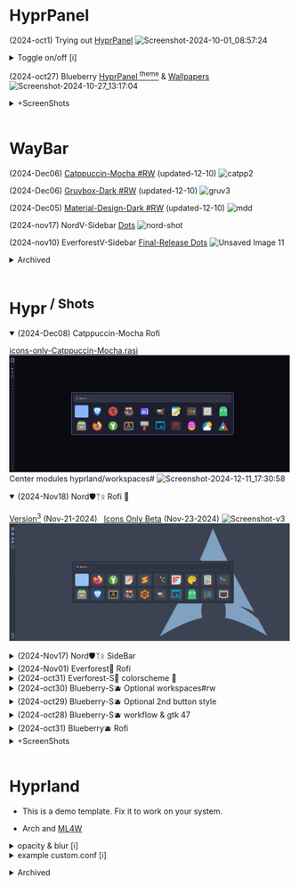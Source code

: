# HyprPanel

(2024-oct1) Trying out [HyprPanel](https://www.reddit.com/r/unixporn/comments/1frzwbx/hyprland_hyprpanel_w_25_new_themes_20_prebuilt/#lightbox)
![Screenshot-2024-10-01_08:57:24](https://github.com/user-attachments/assets/17ae8b9c-26aa-496e-a6cc-f37e825035fe)

<details><summary>Toggle on/off [i]</summary>
<p>

```
bind = $mainMod, H, exec, agsv1 -t bar-0 # Toggle Hyprpanel
bind = $mainMod, C, exec, ~/.config/waybar/toggle.sh # Toggle WayBar
```

</p>

</details>

(2024-oct27) Blueberry [HyprPanel <sup>theme</sup>](https://github.com/j5onrf/dots/tree/main/HyprPanel) & [Wallpapers](https://github.com/j5onrf/walls/tree/main/Blueberry/Blueberry-Arch-Blur)
![Screenshot-2024-10-27_13:17:04](https://github.com/user-attachments/assets/5f92cc50-62c7-46c3-ac23-81b716305b8c)

<details><summary>+ScreenShots</summary>
<p>

(2024-oct26) HyprPanel & WayBar
![Screenshot-2024-10-27_18:21:11](https://github.com/user-attachments/assets/851678ef-a440-469e-b485-867240ebf268)

<details><summary>+ScreenShots</summary>
<p>

(2024-oct27) HyprPanel & WayBar
![Screenshot-2024-10-27_16:35:55](https://github.com/user-attachments/assets/f0cdebe9-56e6-4e46-b400-a07b801838e0)

<details><summary>+ScreenShots</summary>
<p>
  
HyprPanel & Waybar [Screenshot Archive](https://github.com/j5onrf/dots/blob/main/waybar/Screenshot%20Archive%202/Screenshots2.md)
```diff
https://github.com/j5onrf/dots/blob/main/waybar/Screenshot%20Archive%202/Screenshots2.md
```
</details>
</details>
</details>
</details>
</details>
</details>
<br>

# WayBar
(2024-Dec06) [Catppuccin-Mocha #RW](https://github.com/j5onrf/dots/tree/main/waybar/EverforestV-Sidebar/Final-Release/workspaces%23rw/Color%20Schemes%20and%20Themes) (updated-12-10)
![catpp2](https://github.com/user-attachments/assets/bd6b609b-2bc3-4129-a9a3-7f010bb26eb6)

(2024-Dec06) [Gruvbox-Dark #RW](https://github.com/j5onrf/dots/tree/main/waybar/EverforestV-Sidebar/Final-Release/workspaces%23rw/Color%20Schemes%20and%20Themes) (updated-12-10)
![gruv3](https://github.com/user-attachments/assets/f3e42031-712e-4c79-b997-6533fe8eaa50)

(2024-Dec05) [Material-Design-Dark #RW](https://github.com/j5onrf/dots/tree/main/waybar/EverforestV-Sidebar/Final-Release/workspaces%23rw/Color%20Schemes%20and%20Themes) (updated-12-10)
![mdd](https://github.com/user-attachments/assets/37673f12-8a86-4a80-a3a3-65d6ebe19928)

(2024-nov17) NordV-Sidebar [Dots](https://github.com/j5onrf/dots/tree/main/waybar/EverforestV-Sidebar/Final-Release)
![nord-shot](https://github.com/user-attachments/assets/ec814964-33dc-4407-bf6f-9d04889acf71)

(2024-nov10) EverforestV-Sidebar [Final-Release Dots](https://github.com/j5onrf/dots/tree/main/waybar/EverforestV-Sidebar/Final-Release)
![Unsaved Image 11](https://github.com/user-attachments/assets/7d8ef481-b053-495e-97fa-69d83d35a29d)

<details><summary>Archived</summary>
<p>

(2024-nov03) EverforestV-Sidebar(updated-11-06)
![EverforestV-Sidebar-Minwidth2](https://github.com/user-attachments/assets/5eba6fd5-8aad-4052-9d96-28e843239414)
(2024-nov02) Everforest-S (updates-11-02)
![Sidebar_EF_02](https://github.com/user-attachments/assets/8b169fd0-27a2-46ce-a0e5-f6fc8c2bf9ef)
(2024-oct25) Blueberry-S [dots sidebar](https://github.com/j5onrf/dots/tree/main/waybar/Min-Blueberry/Sidebar) (updates-10-30)
![Screenshot-2024-10-26_09:30:052](https://github.com/user-attachments/assets/134ddb7a-edbe-420d-be89-5cf93cfdcb1e)
(2024-oct23) Blueberry [dots](https://github.com/j5onrf/dots/tree/main/waybar/Min-Blueberry)
![Screenshot-2024-10-22_18:10:23](https://github.com/user-attachments/assets/1678306d-1d1b-4a26-8fc8-e595b041e62b)
![Screenshot-2024-10-23_11:08:38](https://github.com/user-attachments/assets/aec7baec-f876-4df5-979d-0e32bb479380)
onedark-pixel
![Screenshot-2024-10-14_06:48:44](https://github.com/user-attachments/assets/29332da7-133b-427d-9d94-b57c46a039dd)
everforest
![Screenshot-2024-10-16_14:28:16](https://github.com/user-attachments/assets/4b1fb625-b818-4f1b-97ee-dc3dbd0c34ed)
gruv
![Screenshot-2024-10-16_17:23:34](https://github.com/user-attachments/assets/e3832c87-3ed8-4bd0-9fe1-2258e80290f4)

<details><summary>Archived</summary>
<p>

(2024-oct14) Min-Hyprtidy [dots](https://github.com/j5onrf/dots/tree/main/waybar/Min-Hyprtidy)
![Screenshot-2024-10-14_15:13:50](https://github.com/user-attachments/assets/48a256de-b979-49d9-8912-c2c4be1d33d0)

(2024-oct9) Min-Hyprclean 
![Screenshot-2024-10-09_08:59:42](https://github.com/user-attachments/assets/68e0ae88-b51d-46d4-8040-39a87f8578f4)

(2024-sep29) Min-Hyprnome 
![Screenshot-2024-09-28_14:16:32](https://github.com/user-attachments/assets/1a9a744f-90b9-4a2e-9f90-a4d97d31be1f)

(2024-sep28) Min-Modern<sup>2</sup>
![Screenshot-2024-09-27_12:39:19](https://github.com/user-attachments/assets/b73806fb-602b-4812-b628-77883e80a278)
![Screenshot-2024-09-28_10:11:39](https://github.com/user-attachments/assets/47f2df57-cc1e-481b-9384-58412e8c3af7)

(2024-sep25) Min-Modern 
![Screenshot-2024-09-25_11:57:23](https://github.com/user-attachments/assets/d4c37518-fe92-4841-84c0-51f421986f61)

(2024-sep22) Min-Monstr 
![Screenshot-2024-09-21_10:38:37](https://github.com/user-attachments/assets/a7af54b7-3288-4c38-8272-f217c2a3921d)
![Screenshot-2024-09-22_17:16:32](https://github.com/user-attachments/assets/2d673ff2-6801-4b40-a18b-cd171a85e8f9)

<details><summary>Archived sep2024</summary>
<p>
  
[ml4w-min-j5][rubik-font] (2024-sep) [dots-released](https://github.com/j5onrf/dots/tree/main/waybar/ml4w-min-j5)
![Screenshot-2024-09-13_08:04:12](https://github.com/user-attachments/assets/f48a4b73-7ac4-41b3-8639-388769214b29)
[gnome-extension-power]
![Screenshot-2024-09-14_07:49:163](https://github.com/user-attachments/assets/8b03d066-3c46-41dc-84d5-7b119fd36071)
[minimal-plus-function][group-sliders]
![minimal-plus-function](https://github.com/user-attachments/assets/4a129265-c715-4909-a86a-911fa3adcf10)
["hyprland/workspaces#rw" icons rewrite from] [Jakoolit dots](https://github.com/j5onrf/dots/tree/main/waybar/hyprland/workspaces%23rw%20icons%20rewrite%20from%20Jakoolit%20dots)
![Screenshot-2024-09-09_11:20:01](https://github.com/user-attachments/assets/54fa7009-d4e5-4306-845e-66c29e5c5067)

</p>
</details>
</details>
</details>
<br>


# Hypr<sup> / Shots</sup>

<details open><summary>(2024-Dec08) Catppuccin-Mocha Rofi</summary> 
<p>

[icons-only-Catppuccin-Mocha.rasi](https://github.com/j5onrf/dots/tree/main/rofi/Icons-only-rofi-catppuchin-mocha) 
![Screenshot-v3](https://raw.githubusercontent.com/j5onrf/dots/refs/heads/main/rofi/Icons-only-rofi-catppuchin-mocha/Screenshot-2024-12-07_16%3A36%3A11.png)
Center modules hyprland/workspaces#
![Screenshot-2024-12-11_17:30:58](https://github.com/user-attachments/assets/b6da1c10-08a4-4935-b6b1-024cebcc1f91)
</details>

<details open><summary>(2024-Nov18) Nord🛡️ᛉᛟ Rofi 🚧</summary> 
<p>

[Version<sup>3</sup>](https://github.com/j5onrf/dots/tree/main/rofi/Nord/Harmonized%20Rofi%20Config%20for%20NordV-Sidebar/More-Styles/Version-3) (Nov-21-2024) &nbsp; [Icons Only Beta](https://github.com/j5onrf/dots/tree/main/rofi/Nord/Harmonized%20Rofi%20Config%20for%20NordV-Sidebar/More-Styles/Version-3/More-Styles) (Nov-23-2024)
![Screenshot-v3](https://github.com/user-attachments/assets/789cf25a-6a70-4c6d-a397-05aee67ecdb8)
![Screenshot-2024-11-23_13:54:58](https://raw.githubusercontent.com/j5onrf/dots/refs/heads/main/rofi/Nord/Harmonized%20Rofi%20Config%20for%20NordV-Sidebar/More-Styles/Version-3/More-Styles/Screenshot-2024-11-24_09%3A23%3A49.png)
</details>

<details><summary>(2024-Nov17) Nord🛡️ᛉᛟ SideBar</summary>
<p>
  
[ColorScheme](https://github.com/j5onrf/dots/tree/main/waybar/EverforestV-Sidebar/Final-Release) &nbsp; [Wall](https://github.com/j5onrf/walls/tree/main/Nord) 
![](https://raw.githubusercontent.com/j5onrf/dots/refs/heads/main/waybar/EverforestV-Sidebar/Final-Release/Color%20Schemes%20and%20Themes/NordVivid/Screenshot-2024-11-17_11%3A46%3A18.png)
![Screenshot-2024-11-18_13:20:39](https://github.com/user-attachments/assets/3c36599f-6827-4620-9212-f3df63e1007c)
</details>

<details><summary>(2024-Nov01) Everforest🌿 Rofi</summary>
<p>
  
[everforest.rasi](https://github.com/j5onrf/dots/tree/main/rofi/EverForest%20Rofi) &nbsp; [walls](https://github.com/j5onrf/walls/tree/main/EverForest/EverForest_Arch) 
![Screenshot-2024-11-01_23:56:26](https://github.com/user-attachments/assets/c02e5d51-7335-493a-bc13-623e78e70884)
</details>

<details><summary>(2024-oct31) Everforest-S🌿 colorscheme 🚧</summary>
<p>

![Screenshot-2024-10-31_16:32:25](https://github.com/user-attachments/assets/4c1015e5-00d2-464b-acdd-480ff516b1dd)

</details>

<details><summary>(2024-oct30) Blueberry-S🫐 Optional workspaces#rw</summary>
<p>

[workspaces#rw](https://github.com/j5onrf/dots/tree/main/waybar/Min-Blueberry/Sidebar/Alpha-release/workspaces%23rw)
![Screenshot-2024-10-30_15:16:53](https://github.com/user-attachments/assets/f83a791b-93d6-4fb8-b06b-da27ba1d2a3d)

</details>

<details><summary>(2024-oct29) Blueberry-S🫐 Optional 2nd button style</summary>
<p>

Optional [2nd button style](https://github.com/j5onrf/dots/tree/main/waybar/Min-Blueberry/Sidebar/Alpha-release/Button-Style-2)
![Screenshot-2024-10-29_19:23:06](https://github.com/user-attachments/assets/b8109956-689d-4ca7-b20b-426421163b08)

</details>

<details><summary>(2024-oct28) Blueberry-S🫐 workflow & gtk 47</summary>
<p>

![Screenshot-2024-10-28_21:28:43](https://github.com/user-attachments/assets/879c4de9-4d82-42ee-9504-a54a3743443d)

</details>

<details><summary>(2024-oct31) Blueberry🫐 Rofi</summary>
<p>
 
[quick-simple-blueberry-rofi](https://github.com/j5onrf/dots/tree/main/rofi/Blueberry%20Rofi) 
Use [Rofi-Launcher](https://github.com/j5onrf/dots/tree/main/rofi/Rofi-Launcher) to have multi rofi

</details>

<details><summary>+ScreenShots</summary>
<p>

Hyprland [Screenshot Archive](https://github.com/j5onrf/dots/blob/main/waybar/Screenshot%20Archive/Screenshots.md)
```diff
https://github.com/j5onrf/dots/blob/main/waybar/Screenshot%20Archive/Screenshots.md
```

</p>
</details>
</details>
</details>
</details>
</details>
</details>
<br>

# Hyprland

  - This is a demo template. Fix it to work on your system.

  - Arch and [ML4W](https://github.com/mylinuxforwork/dotfiles)

 <details><summary>opacity & blur [i]</summary>
<p>
  To add blur I'm using 'blur wallpaper effect' for better performance. Everything with opacity <1 will have blur including waybar. If using ml4w, right click on wallpaper icon to select wallpaper effect blur* = 1,2.
  
```
  decoration {
    rounding = 0
    blur {
        enabled = false
        size = 6 # default 12
        passes = 3 # default 4
        new_optimizations = on
        ignore_opacity = true
        xray = true
      # blurls = waybar
    }
    active_opacity = 0.9 # 0.96
    inactive_opacity = 0.6
    fullscreen_opacity = 1

    drop_shadow = false
    shadow_range = 30
    shadow_render_power = 3
    col.shadow = 0x66000000
}
```
</p>
</details>

 <details><summary>example custom.conf [i]</summary>
<p>
  
```
# Don't allow idle on fullscreen windows
# windowrulev2 = idleinhibit fullscreen, class:.*

# Notifications change from - dunstify

# Load cliphist history
# exec-once = wl-paste --watch cliphist store --auto-delete 10

# Hyprpanel
exec-once = agsv1
bind = $mainMod, H, exec, agsv1 -t bar-0 # Toggle Hyprpanel

# Waybar
bind = $mainMod, W, exec, ~/.config/waybar/launch.sh # Relaunch Waybar
bind = $mainMod, C, exec, ~/.config/waybar/toggle.sh # Toggle waybar

# terminals
bind = $mainMod, X, exec, kgx # Open the terminal
bind = $mainMod, S, exec, kitty # Open the terminal
bind = $mainMod, D, exec, alacritty # Open the terminal
bind = $mainMod, A, exec, $(cat ~/.config/ml4w/settings/terminal.sh) --class dotfiles-floating # Open the terminal

# Rofi
bind = $mainMod, R, exec, zsh "$HOME/.config/rofi/bin/launcher2"

# screenshot 
bind =, Print, exec, grim -g "$(slurp)" - | wl-copy && wl-paste > ~/Pictures/Screenshots/Screenshot-$(date +%F_%T).png | notify-send "Screenshot of the region taken" -t 1000 # screenshot of a region 
bind = SHIFT, Print, exec, grim - | wl-copy && wl-paste > ~/Pictures/Screenshots/Screenshot-$(date +%F_%T).png | notify-send "Screenshot of whole screen taken" -t 1000 # screenshot of the whole screen

# kill hard
bind = $mainMod SHIFT, X, exec, notify-send -u critical -t 3000 "Kill" "Click any window kill it" & hyprctl kill

# org.gnome.Weather App floating
windowrulev2 = float,class:^(org.gnome.Weather)$
windowrulev2 = size 1100 900,class:^(org.gnome.Weather)$

# Proton-Calendar-PWA
windowrulev2 = float,class:^(brave-ojibjkjikcpjonjjngfkegflhmffeemk-Default)$
windowrulev2 = size 1100 800,class:^(brave-ojibjkjikcpjonjjngfkegflhmffeemk-Default)$

# keepassxc App floating
windowrulev2 = float,class:^(org.keepassxc.KeePassXC)$
windowrulev2 = size 1300 1100,class:^(org.keepassxc.KeePassXC)$

# Dimaround
windowrulev2 = dimaround, class:^(dotfiles-floating)
windowrulev2 = dimaround, class:^(Timeshift-gtk)
windowrulev2 = dimaround, class:^(org.keepassxc.KeePassXC)
windowrulev2 = dimaround, class:^(brave-ojibjkjikcpjonjjngfkegflhmffeemk-Default)
windowrulev2 = dimaround, class:^(org.gnome.Weather)

# Dim Background of Rofi
layerrule = dimaround, rofi

# This launches my rofi on startup using rofi launcher.
exec-once = hyprctl dispatch workspace 1,silent && ~/.config/rofi/bin/launcher2

```

</p>
</details>

</p>
</details>

</p>
</details>

<details><summary>Archived</summary>
<p>

# Full WayBar Scroll

### Left -center scrolls workspaces. Right center- scrolls volume
  
  - Tips! Customize scroll in modules.json/config - 'persistent-workspaces' - 'pulseaudio' 'format:'

<details><summary>example [i]</summary>
<p>
  
# High Function
### Faster access to workspaces & volume - [example.conf](https://github.com/j5onrf/dots/tree/main/waybar/example-full-waybar-scroll)

[gnome-extension-power]
![Screenshot-2024-09-14_07:49:163](https://github.com/user-attachments/assets/8b03d066-3c46-41dc-84d5-7b119fd36071)

[minimal-plus-function][group-sliders]
![minimal-plus-function](https://github.com/user-attachments/assets/4a129265-c715-4909-a86a-911fa3adcf10)

["hyprland/workspaces#rw" icons rewrite from] [Jakoolit dots](https://github.com/j5onrf/dots/tree/main/waybar/hyprland/workspaces%23rw%20icons%20rewrite%20from%20Jakoolit%20dots)
![Screenshot-2024-09-09_11:20:01](https://github.com/user-attachments/assets/54fa7009-d4e5-4306-845e-66c29e5c5067)

</p>
</details>



